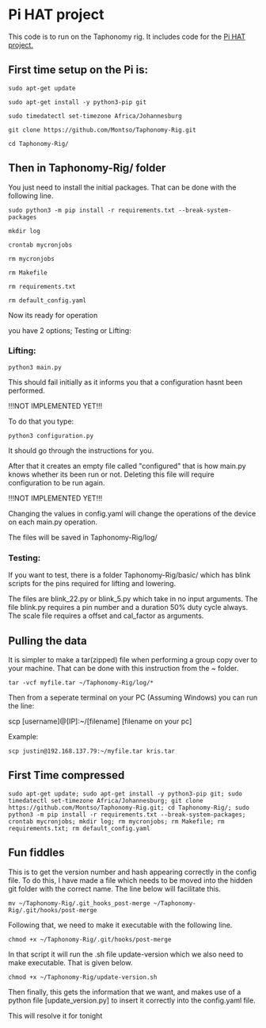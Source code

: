 # Pi HAT project

This code is to run on the Taphonomy rig. It includes code for the [Pi HAT project.](https://github.com/montso/Pi-HAT)

## First time setup on the Pi is:

`sudo apt-get update`

`sudo apt-get install -y python3-pip git`

`sudo timedatectl set-timezone Africa/Johannesburg`

`git clone https://github.com/Montso/Taphonomy-Rig.git`

`cd Taphonomy-Rig/`

## Then in Taphonomy-Rig/ folder

You just need to install the initial packages. That can be done with the following line.

`sudo python3 -m pip install -r requirements.txt --break-system-packages`

`mkdir log`

`crontab mycronjobs`

`rm mycronjobs`

`rm Makefile`

`rm requirements.txt`

`rm default_config.yaml`

Now its ready for operation

you have 2 options; Testing or Lifting:

### Lifting:

`python3 main.py`

This should fail initially as it informs you that a configuration hasnt been performed.

!!!NOT IMPLEMENTED YET!!!

To do that you type:

`python3 configuration.py`

It should go through the instructions for you.

After that it creates an empty file called "configured" that is how main.py knows whether its been run or not. Deleting this file will require configuration to be run again.

!!!NOT IMPLEMENTED YET!!!


Changing the values in config.yaml will change the operations of the device on each main.py operation.

The files will be saved in Taphonomy-Rig/log/

### Testing:
If you want to test, there is a folder Taphonomy-Rig/basic/ which has blink scripts for the pins required for lifting and lowering.

The files are blink_22.py or blink_5.py which take in no input arguments.
The file blink.py requires a pin number and a duration 50% duty cycle always.
The scale file requires a offset and cal_factor as arguments.

## Pulling the data

It is simpler to make a tar(zipped) file when performing a group copy over to your machine. That can be done with this instruction from the ~ folder.

`tar -vcf myfile.tar ~/Taphonomy-Rig/log/*`

Then from a seperate terminal on your PC (Assuming Windows) you can run the line:

scp [username]@[IP]:~/[filename] [filename on your pc]

Example:

`scp justin@192.168.137.79:~/myfile.tar kris.tar`

## First Time compressed

`sudo apt-get update; sudo apt-get install -y python3-pip git; sudo timedatectl set-timezone Africa/Johannesburg; git clone https://github.com/Montso/Taphonomy-Rig.git; cd Taphonomy-Rig/; sudo python3 -m pip install -r requirements.txt --break-system-packages; crontab mycronjobs; mkdir log; rm mycronjobs; rm Makefile; rm requirements.txt; rm default_config.yaml`

## Fun fiddles

This is to get the version number and hash appearing correctly in the config file. To do this, I have made a file which needs to be moved into the hidden git folder with the correct name. The line below will facilitate this.

`mv ~/Taphonomy-Rig/.git_hooks_post-merge ~/Taphonomy-Rig/.git/hooks/post-merge`

Following that, we need to make it executable with the following line.

`chmod +x ~/Taphonomy-Rig/.git/hooks/post-merge`

In that script it will run the .sh file update-version which we also need to make executable. That is given below.

`chmod +x ~/Taphonomy-Rig/update-version.sh`

Then finally, this gets the information that we want, and makes use of a python file [update_version.py] to insert it correctly into the config.yaml file.

This will resolve it for tonight
